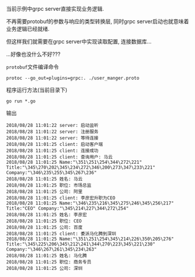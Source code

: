 当前示例中grpc server直接实现业务逻辑. 

不再需要protobuf的参数与响应的类型转换层, 同时grpc server启动也就意味着业务逻辑已经就绪. 

但这样我们就需要在grpc server中实现读取配置, 连接数据库...

...好像也没什么不好???

`protobuf`文件编译命令

```
protoc --go_out=plugins=grpc:. ./user_manger.proto
```

程序运行方法(当前目录下)

```
go run *.go
```

输出

```
2018/08/28 11:01:22 server: 启动监听
2018/08/28 11:01:22 server: 注册服务
2018/08/28 11:01:22 server: 等待连接
2018/08/28 11:01:25 client: 启动客户端
2018/08/28 11:01:25 client: 连接成功
2018/08/28 11:01:25 client: 查询用户: 马云
2018/08/28 11:01:25 Name:"\351\251\254\344\272\221" Title:"\345\270\202\345\234\272\346\200\273\347\233\221" Company:"\346\235\255\345\267\236"
2018/08/28 11:01:25 姓名: 马云
2018/08/28 11:01:25 职位: 市场总监
2018/08/28 11:01:25 公司: 阿里
2018/08/28 11:01:25 client: 李彦宏升职为CEO
2018/08/28 11:01:25 Name:"\346\235\216\345\275\246\345\256\217" Title:"CEO" Company:"\345\214\227\344\272\254"
2018/08/28 11:01:25 姓名: 李彦宏
2018/08/28 11:01:25 职位: CEO
2018/08/28 11:01:25 公司: 百度
2018/08/28 11:01:25 client: 委派马化腾到深圳
2018/08/28 11:01:25 Name:"\351\251\254\345\214\226\350\205\276" Title:"\345\225\206\345\212\241\344\270\223\345\221\230" Company:"\346\267\261\345\234\263"
2018/08/28 11:01:25 姓名: 马化腾
2018/08/28 11:01:25 职位: 商务专员
2018/08/28 11:01:25 公司: 深圳
```